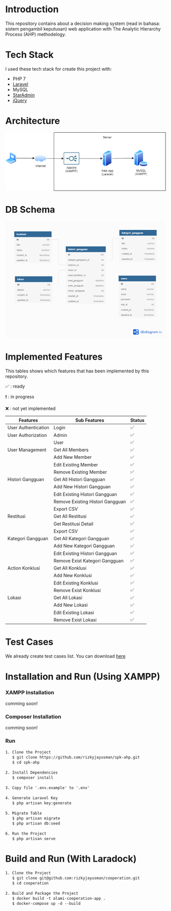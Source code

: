 # Introduction

This repository contains about a decision making system (read in bahasa: sistem pengambil keputusan) web application with The Analytic Hierarchy Process (AHP) methodelogy.

# Tech Stack

I used these tech stack for create this project with:
* PHP 7
* [Laravel](https://laravel.com/)
* MySQL
* [StarAdmin](https://www.bootstrapdash.com/product/star-admin-free/)
* [jQuery](https://jquery.com/)

# Architecture

<div align='center'>

![SPK AHP Architecture](docs/architecture.png)

</div>

# DB Schema

<div align='center'>

![SPK AHP DB Schema](docs/db-schema.png)

</div>

# Implemented Features

This tables shows which features that has been implemented by this repository.

:white_check_mark: : ready

:heavy_exclamation_mark: : in progress

:x: : not yet implemented

| Features                          | Sub Features                     | Status                              |
| --------------------------------- | -------------------------------- | ----------------------------------- |
| User Authentication               | Login                            | :white_check_mark:                  |
| User Authorization                | Admin                            | :white_check_mark:                  |
|                                   | User                             | :white_check_mark:                  |
| User Management                   | Get All Members                  | :white_check_mark:                  |
|                                   | Add New Member                   | :white_check_mark:                  |
|                                   | Edit Existing Member             | :white_check_mark:                  |
|                                   | Remove Existing Member           | :white_check_mark:                  |
| Histori Gangguan                  | Get All Histori Gangguan         | :white_check_mark:                  |
|                                   | Add New Histori Gangguan         | :white_check_mark:                  |
|                                   | Edit Existing Histori Gangguan   | :white_check_mark:                  |
|                                   | Remove Existing Histori Gangguan | :white_check_mark:                  |
|                                   | Export CSV                       | :white_check_mark:                  |
| Restitusi                         | Get All Restitusi                | :white_check_mark:                  |
|                                   | Get Restitusi Detail             | :white_check_mark:                  |
|                                   | Export CSV                       | :white_check_mark:                  |
| Kategori Gangguan                 | Get All Kategori Gangguan        | :white_check_mark:                  |
|                                   | Add New Kategori Gangguan        | :white_check_mark:                  |
|                                   | Edit Existing Histori Gangguan   | :white_check_mark:                  |
|                                   | Remove Exist Kategori Gangguan   | :white_check_mark:                  |
| Action Konklusi                   | Get All Konklusi                 | :white_check_mark:                  |
|                                   | Add New Konklusi                 | :white_check_mark:                  |
|                                   | Edit Existing Konklusi           | :white_check_mark:                  |
|                                   | Remove Exist Konklusi            | :white_check_mark:                  |
| Lokasi                            | Get All Lokasi                   | :white_check_mark:                  |
|                                   | Add New Lokasi                   | :white_check_mark:                  |
|                                   | Edit Existing Lokasi             | :white_check_mark:                  |
|                                   | Remove Exist Lokasi              | :white_check_mark:                  |

# Test Cases

We already create test cases list. You can download [here](https://github.com/rizkyjayusman/spk-ahp/blob/master/docs/TestCase.xlsx)

# Installation and Run (Using XAMPP)

### XAMPP Installation

comming soon!

### Composer Installation

comming soon!

### Run
```
1. Clone the Project
   $ git clone https://github.com/rizkyjayusman/spk-ahp.git
   $ cd spk-ahp

2. Install Dependencies
   $ composer install

3. Copy file '.env.example' to '.env'

4. Generate Laravel Key
   $ php artisan key:generate

5. Migrate Table
   $ php artisan migrate
   $ php artisan db:seed

6. Run the Project
   $ php artisan serve
```

# Build and Run (With Laradock)

```
1. Clone the Project
   $ git clone git@github.com:rizkyjayusman/cooperation.git
   $ cd cooperation

2. Build and Package the Project
   $ docker build -t alami-cooperation-app .
   $ docker-compose up -d --build
```
